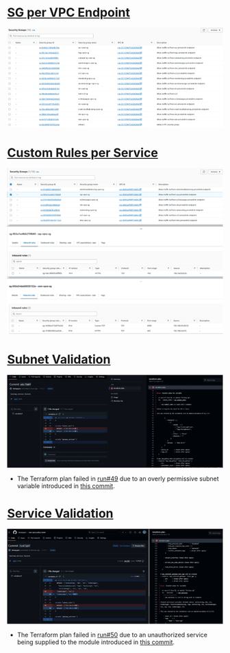 # [SG per VPC Endpoint](https://github.com/drewpypro/aws-vpce-policy-tester/blob/b162b4bf4f3f611c103794d7f4a4e29470a6a283/module/sg.tf#L1)
![Success](../img/sg4loopmodule.png)

# [Custom Rules per Service](https://github.com/drewpypro/aws-vpce-policy-tester/blob/b162b4bf4f3f611c103794d7f4a4e29470a6a283/module/sg.tf#L15)
![Custom Rules](../img/custom_rules.png)

# [Subnet Validation](https://github.com/drewpypro/aws-vpce-policy-tester/blob/b162b4bf4f3f611c103794d7f4a4e29470a6a283/module/variables.tf#L27)
![Subnet Fail](../img/subnet_fail.png)
- The Terraform plan failed in [run#49](https://github.com/drewpypro/aws-vpce-policy-tester/actions/runs/11849375127/job/33022510919) due to an overly permissive subnet variable introduced in [this commit](https://github.com/drewpypro/aws-vpce-policy-tester/commit/e6c7b0fd80caa5f3d6acf2997b636df361d32cc2).

# [Service Validation](https://github.com/drewpypro/aws-vpce-policy-tester/blob/b162b4bf4f3f611c103794d7f4a4e29470a6a283/module/variables.tf#L7)
![Service Fail](../img/service_fail.png)
- The Terraform plan failed in [run#50](https://github.com/drewpypro/aws-vpce-policy-tester/actions/runs/11850248957/job/33024832642) due to an unauthorized service being supplied to the module introduced in [this commit](https://github.com/drewpypro/aws-vpce-policy-tester/commit/7c472d76f1404911fbc2a11b6acbcc6c325f4e03).
